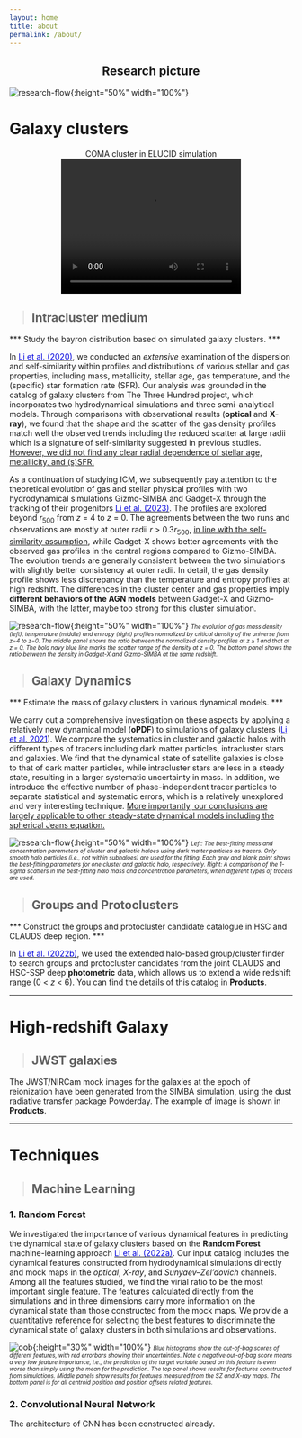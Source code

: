```yaml
---
layout: home
title: about
permalink: /about/
---
```


## **<center>Research picture</center>**

![research-flow](../images/research-flow.png){:height="50%" width="100%"}

# Galaxy clusters


<center>COMA cluster in ELUCID simulation</center>
<center>
<video width="320" height="240" controls autoplay>
    <source src="../images/research/ELUCID_coma.webm" type="video/webm">
</video>
</center>

>## Intracluster medium  

\*** Study the bayron distribution based on simulated galaxy clusters. ***

In <a href="https://ui.adsabs.harvard.edu/abs/2020MNRAS.495.2930L/abstract" target= "_blank"><font color="#0000dd">Li et al. (2020)</font></a>, we conducted an *extensive* examination of the dispersion and self-similarity within profiles and distributions of various stellar and gas properties, including mass, metallicity, stellar age, gas temperature, and the (specific) star formation rate (SFR). Our analysis was grounded in the catalog of galaxy clusters from The Three Hundred project, which incorporates two hydrodynamical simulations and three semi-analytical models. Through comparisons with observational results (**optical** and **X-ray**), we found that the shape and the scatter of the gas density profiles match well the observed trends including the reduced scatter at large radii which is a signature of self-similarity suggested in previous studies.
<u>However, we did not find any clear radial dependence of stellar age, metallicity, and (s)SFR.</u>


As a continuation of studying ICM, we subsequently pay attention to the theoretical evolution of gas and stellar physical profiles with two hydrodynamical simulations Gizmo-SIMBA and Gadget-X through the tracking of their progenitors <a href="https://ui.adsabs.harvard.edu/abs/2023MNRAS.523.1228L/abstract" target= "_blank"><font color="#0000dd">Li et al. (2023)</font></a>. The profiles are explored beyond *r*<sub>500</sub> from *z* = 4 to *z* = 0. The agreements between the two runs and observations are mostly at outer radii *r* > 0.3*r*<sub>500</sub>, <u>in line with the self-similarity assumption</u>, while Gadget-X shows better agreements with the observed gas profiles in the central regions compared to Gizmo-SIMBA. The evolution trends are generally consistent between the two simulations with slightly better consistency at outer radii. In detail, the gas density profile shows less discrepancy than the temperature and entropy profiles at high redshift. The differences in the cluster center and gas properties imply **different behaviors of the AGN models** between Gadget-X and Gizmo-SIMBA, with the latter, maybe too strong for this cluster simulation. 

![research-flow](../images/research/ICM.png ){:height="50%" width="100%"}
*<font size=1>The evolution of gas mass density (left), temperature (middle) and entropy (right) profiles normalized by critical density of the universe from z=4 to z=0. The middle panel shows the ratio between the normalized density profiles at z &ge; 1 and that at z = 0. The bold navy blue line marks the scatter range of the density at z = 0. The bottom panel shows the ratio between the density in Gadget-X and Gizmo-SIMBA at the same redshift.</font>*



>## Galaxy Dynamics

\*** Estimate the mass of galaxy clusters in various dynamical models. ***

We carry out a comprehensive investigation on these aspects by applying a relatively new dynamical model (**oPDF**) to simulations of galaxy clusters (<a href="https://ui.adsabs.harvard.edu/abs/2021MNRAS.505.3907L/abstract" target= "_blank"><font color="#0000dd">Li et al. 2021</font></a>). We compare the systematics in cluster and galactic halos with different types of tracers including dark matter particles, intracluster stars and galaxies. We find that the dynamical state of satellite galaxies is close to that of dark matter particles, while intracluster stars are less in a steady state, resulting in a larger systematic uncertainty in mass. In addition, we introduce the effective number of phase-independent tracer particles to separate statistical and systematic errors, which is a relatively unexplored and very interesting technique. <u>More importantly, our conclusions are largely applicable to other steady-state dynamical models including the spherical Jeans equation.</u>


![research-flow](../images/research/oPDF.png ){:height="50%" width="100%"}
*<font size=1>Left: The best-fitting mass and concentration parameters of cluster and galactic haloes using dark matter particles as tracers. Only smooth halo particles (i.e., not within subhaloes) are used for the fitting. Each grey and blank point shows the best-fitting parameters for one cluster and galactic halo, respectively. Right: A comparison of the 1-sigma scatters in the best-fitting halo mass and concentration parameters, when different types of tracers are used.</font>*


>## Groups and Protoclusters

\*** Construct the groups and protocluster candidate catalogue in HSC and CLAUDS deep region. ***

In <a href="https://ui.adsabs.harvard.edu/abs/2022ApJ...933....9L/abstract" target= "_blank"><font color="#0000dd">Li et al. (2022b)</font></a>, we used the extended halo-based group/cluster finder to search groups and protocluster candidates from the joint CLAUDS and HSC-SSP deep **photometric** data, which allows us to extend a wide redshift range (0 < *z* < 6). You can find the details of this catalog in **Products**.

-------------------------------------------------------
# High-redshift Galaxy

>## JWST galaxies

The JWST/NIRCam mock images for the galaxies at the epoch of reionization have been generated from the SIMBA simulation, using the dust radiative transfer package Powderday. The example of image is shown in **Products**.   

-------------------------------------------------------
# Techniques

>## Machine Learning

### 1. Random Forest

We investigated the importance of various dynamical features in predicting the dynamical state of galaxy clusters based on the **Random Forest** machine-learning approach <a href="https://ui.adsabs.harvard.edu/abs/2022MNRAS.514.5890L/abstract" target= "_blank"><font color="#0000dd">Li et al. (2022a)</font></a>. Our input catalog includes the dynamical features constructed from hydrodynamical simulations directly and mock maps in the *optical*, *X-ray*, and *Sunyaev–Zel’dovich* channels. Among all the features studied, we find the virial ratio to be the most important single feature. The features calculated directly from the simulations and in three dimensions carry more information on the dynamical state than those constructed from the mock maps. We provide a quantitative reference for selecting the best features to discriminate the dynamical state of galaxy clusters in both simulations and observations.

![oob](../images/research/one_oob_sqrt2.png){:height="30%" width="100%"}
*<font size=1>Blue histograms show the out-of-bag scores of different features, with red errorbars showing their uncertainties. Note a negative out-of-bag score means a very low feature importance, i.e., the prediction of the target variable based on this feature is even worse than simply using the mean for the prediction. The top panel shows results for features constructed from simulations. Middle panels show results for features measured from the SZ and X-ray maps. The bottom panel is for all centroid position and position offsets related features.</font>*

### 2. Convolutional Neural Network

The architecture of CNN has been constructed already.
